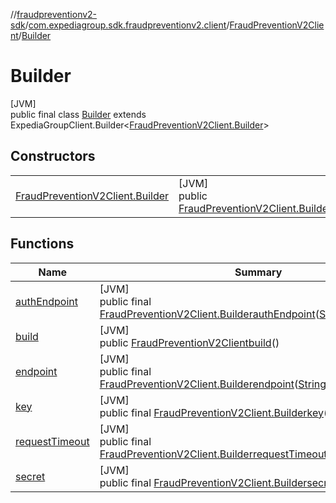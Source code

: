 //[fraudpreventionv2-sdk](../../../../index.md)/[com.expediagroup.sdk.fraudpreventionv2.client](../../index.md)/[FraudPreventionV2Client](../index.md)/[Builder](index.md)

# Builder

[JVM]\
public final class [Builder](index.md) extends ExpediaGroupClient.Builder&lt;[FraudPreventionV2Client.Builder](index.md)&gt;

## Constructors

| | |
|---|---|
| [FraudPreventionV2Client.Builder](-fraud-prevention-v2-client.-builder.md) | [JVM]<br>public [FraudPreventionV2Client.Builder](index.md)[FraudPreventionV2Client.Builder](-fraud-prevention-v2-client.-builder.md)() |

## Functions

| Name | Summary |
|---|---|
| [authEndpoint](index.md#1774342449%2FFunctions%2F-173342751) | [JVM]<br>public final [FraudPreventionV2Client.Builder](index.md)[authEndpoint](index.md#1774342449%2FFunctions%2F-173342751)([String](https://docs.oracle.com/javase/8/docs/api/java/lang/String.html)authEndpoint) |
| [build](build.md) | [JVM]<br>public [FraudPreventionV2Client](../index.md)[build](build.md)() |
| [endpoint](index.md#2052625140%2FFunctions%2F-173342751) | [JVM]<br>public final [FraudPreventionV2Client.Builder](index.md)[endpoint](index.md#2052625140%2FFunctions%2F-173342751)([String](https://docs.oracle.com/javase/8/docs/api/java/lang/String.html)endpoint) |
| [key](index.md#-659042354%2FFunctions%2F-173342751) | [JVM]<br>public final [FraudPreventionV2Client.Builder](index.md)[key](index.md#-659042354%2FFunctions%2F-173342751)([String](https://docs.oracle.com/javase/8/docs/api/java/lang/String.html)key) |
| [requestTimeout](index.md#1912912614%2FFunctions%2F-173342751) | [JVM]<br>public final [FraudPreventionV2Client.Builder](index.md)[requestTimeout](index.md#1912912614%2FFunctions%2F-173342751)([Long](https://docs.oracle.com/javase/8/docs/api/java/lang/Long.html)milliseconds) |
| [secret](index.md#195814863%2FFunctions%2F-173342751) | [JVM]<br>public final [FraudPreventionV2Client.Builder](index.md)[secret](index.md#195814863%2FFunctions%2F-173342751)([String](https://docs.oracle.com/javase/8/docs/api/java/lang/String.html)secret) |
